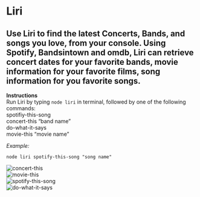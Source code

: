 <h1 id="liri">Liri</h1>
<h2 id="use-liri-to-find-the-latest-concerts-bands-and-songs-you-love-from-your-console.-using-spotify-bandsintown-and-omdb-liri-can-retrieve-concert-dates-for-your-favorite-bands-movie-information-for-your-favorite-films-song-information-for-you-favorite-songs.">Use Liri to find the latest Concerts, Bands, and songs you love, from your console. Using Spotify, Bandsintown and omdb, Liri can retrieve concert dates for your favorite bands, movie information for your favorite films, song information for you favorite songs.</h2>
<p><strong>Instructions</strong><br>
Run Liri by typing <code>node liri</code> in terminal, followed by one of the following commands:<br>
spotifiy-this-song<br>
concert-this “band name”<br>
do-what-it-says<br>
movie-this “movie name”</p>
<p><em>Example:</em></p>
<pre><code>node liri spotify-this-song "song name"
</code></pre>
<p><img src="https://lh3.googleusercontent.com/ljMS9IpxKwyI6O8aVbfb-6i1Sl-ahXYcfnXrntXgEl2W_9Cih4kqHSxR1hx_Ir9h0uk8K2fMWdpj" alt="concert-this" title="concert-this"><br>
<img src="https://lh3.googleusercontent.com/JvFtUL2ogvVoyy1GF9oUZJA-uWDBl7PnFpN8_H-tXOmLHSyrGK86BYMMgNCA8ZFoX03oj233KQnz" alt="movie-this" title="movie-this"><br>
<img src="https://lh3.googleusercontent.com/Y5_o_TW-is6fFZKhLjLOYmnZuErQye2DRYYHP_F1y5SiBlC0y271-nyR2XXVvefzbLG0KZnCjx6y" alt="spotify-this-song" title="spotify-this-song"><br>
<img src="https://lh3.googleusercontent.com/7VZcVL8Hwtaq0e8Xjeb4TN3izN3agPt-BgMdXsWxECQDQBQxg4EGHPdSS1Zko7tDwiErw5eW2Vno" alt="do-what-it-says" title="spotify-this-song"></p>

